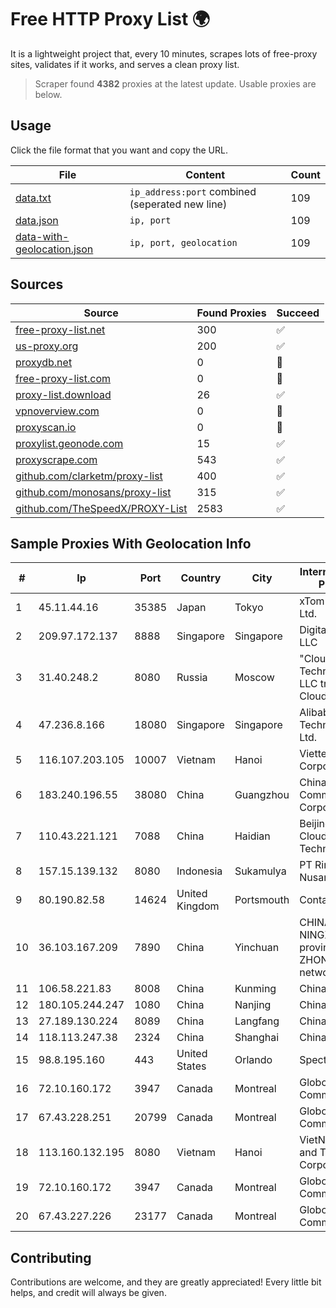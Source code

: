 
# Free HTTP Proxy List 🌍

It is a lightweight project that, every 10 minutes, scrapes lots of free-proxy sites, validates if it works, and serves a clean proxy list.


> Scraper found **4382** proxies at the latest update. Usable proxies are below.

## Usage

Click the file format that you want and copy the URL.


|File|Content|Count|
|----|-------|-----|
|[data.txt](https://raw.githubusercontent.com/themiralay/Proxy-List-World/master/data.txt)|`ip_address:port` combined (seperated new line)|109|
|[data.json](https://raw.githubusercontent.com/themiralay/Proxy-List-World/master/data.json)|`ip, port`|109|
|[data-with-geolocation.json](https://raw.githubusercontent.com/themiralay/Proxy-List-World/master/data-with-geolocation.json)|`ip, port, geolocation`|109|

## Sources

|Source|Found Proxies|Succeed|
|------|-------------|-------|
|[free-proxy-list.net](https://free-proxy-list.net)|300|✅|
|[us-proxy.org](https://www.us-proxy.org)|200|✅|
|[proxydb.net](http://proxydb.net)|0|🚫|
|[free-proxy-list.com](https://free-proxy-list.com/?page=&port=&type%5B%5D=http&type%5B%5D=https&up_time=0&search=Search)|0|🚫|
|[proxy-list.download](https://www.proxy-list.download/HTTP)|26|✅|
|[vpnoverview.com](https://vpnoverview.com/privacy/anonymous-browsing/free-proxy-servers)|0|🚫|
|[proxyscan.io](https://www.proxyscan.io)|0|🚫|
|[proxylist.geonode.com](https://proxylist.geonode.com/api/proxy-list?limit=300&page=1&sort_by=lastChecked&sort_type=desc&protocols=http,https)|15|✅|
|[proxyscrape.com](https://api.proxyscrape.com/v2/?request=displayproxies&protocol=http&timeout=10000&country=all&ssl=all&anonymity=all)|543|✅|
|[github.com/clarketm/proxy-list](https://raw.githubusercontent.com/clarketm/proxy-list/master/proxy-list-raw.txt)|400|✅|
|[github.com/monosans/proxy-list](https://raw.githubusercontent.com/monosans/proxy-list/main/proxies/http.txt)|315|✅|
|[github.com/TheSpeedX/PROXY-List](https://raw.githubusercontent.com/TheSpeedX/PROXY-List/master/http.txt)|2583|✅|


## Sample Proxies With Geolocation Info

|#|Ip|Port|Country|City|Internet Service Provider|
|-|--|----|-------|----|-------------------------|
|1|45.11.44.16|35385|Japan|Tokyo|xTom Japan Co., Ltd.|
|2|209.97.172.137|8888|Singapore|Singapore|DigitalOcean, LLC|
|3|31.40.248.2|8080|Russia|Moscow|"Cloud Technologies" LLC trading as Cloud.ru|
|4|47.236.8.166|18080|Singapore|Singapore|Alibaba (US) Technology Co., Ltd.|
|5|116.107.203.105|10007|Vietnam|Hanoi|Viettel Corporation|
|6|183.240.196.55|38080|China|Guangzhou|China Mobile Communications Corporation|
|7|110.43.221.121|7088|China|Haidian|Beijing Kingsoft Cloud Internet Technology Co|
|8|157.15.139.132|8080|Indonesia|Sukamulya|PT Ring Media Nusantara|
|9|80.190.82.58|14624|United Kingdom|Portsmouth|Contabo GmbH|
|10|36.103.167.209|7890|China|Yinchuan|CHINANET NINGXIA province ZHONGWEI IDC network|
|11|106.58.221.83|8008|China|Kunming|Chinanet|
|12|180.105.244.247|1080|China|Nanjing|Chinanet|
|13|27.189.130.224|8089|China|Langfang|Chinanet|
|14|118.113.247.38|2324|China|Shanghai|Chinanet|
|15|98.8.195.160|443|United States|Orlando|Spectrum|
|16|72.10.160.172|3947|Canada|Montreal|GloboTech Communications|
|17|67.43.228.251|20799|Canada|Montreal|GloboTech Communications|
|18|113.160.132.195|8080|Vietnam|Hanoi|VietNam Post and Telecom Corporation|
|19|72.10.160.172|3947|Canada|Montreal|GloboTech Communications|
|20|67.43.227.226|23177|Canada|Montreal|GloboTech Communications|



## Contributing

Contributions are welcome, and they are greatly appreciated! Every
little bit helps, and credit will always be given.

